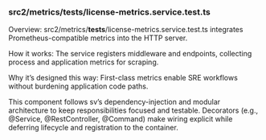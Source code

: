 ### src2/metrics/__tests__/license-metrics.service.test.ts

Overview: src2/metrics/__tests__/license-metrics.service.test.ts integrates Prometheus-compatible metrics into the HTTP server.

How it works: The service registers middleware and endpoints, collecting process and application metrics for scraping.

Why it’s designed this way: First-class metrics enable SRE workflows without burdening application code paths.

This component follows sv’s dependency-injection and modular architecture to keep responsibilities focused and testable. Decorators (e.g., @Service, @RestController, @Command) make wiring explicit while deferring lifecycle and registration to the container.
